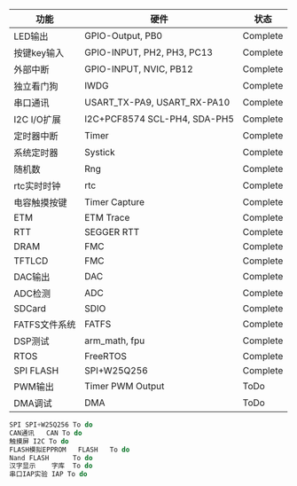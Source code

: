 
| 功能 | 硬件 | 状态 |
| -- | -- | -- |
| LED输出 | GPIO-Output, PB0 | Complete |
| 按键key输入 | GPIO-INPUT, PH2, PH3, PC13 | Complete |
| 外部中断 | GPIO-INPUT, NVIC, PB12 | Complete |
| 独立看门狗 | IWDG | Complete |
| 串口通讯 | USART_TX-PA9, USART_RX-PA10 | Complete |
| I2C I/O扩展 | I2C+PCF8574 SCL-PH4, SDA-PH5 | Complete |
| 定时器中断 | Timer | Complete |
| 系统定时器 | Systick | Complete |
| 随机数 | Rng | Complete |
| rtc实时时钟 | rtc | Complete |
| 电容触摸按键 | Timer Capture | Complete |
| ETM | ETM Trace | Complete |
| RTT | SEGGER RTT | Complete |
| DRAM | FMC | Complete |
| TFTLCD | FMC | Complete |
| DAC输出 | DAC | Complete |
| ADC检测 | ADC | Complete |
| SDCard | SDIO | Complete |
| FATFS文件系统 | FATFS | Complete |
| DSP测试 | arm_math, fpu | Complete | 
| RTOS | FreeRTOS | Complete |
| SPI FLASH | SPI+W25Q256 | Complete |
| PWM输出 | Timer PWM Output | ToDo |
| DMA调试 | DMA | ToDo |



```c
SPI	SPI+W25Q256	To do
CAN通讯	CAN	To do
触摸屏	I2C	To do
FLASH模拟EPPROM	FLASH	To do
Nand FLASH		To do
汉字显示	字库	To do
串口IAP实验	IAP	To do
```
